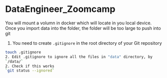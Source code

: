 # DataEngineer_Zoomcamp
You will mount a volumn in docker which will locate in you local device. Once you import data into the folder, the folder will be too large to push into git
1. You need to create `.gitignore` in the root directory of your Git repository
  ``` bash
touch .gitignore
2. Edit .gitignore to ignore all the files in "data" directory, by
`/data/` 
2. Check if this works
`git status --ignored`


